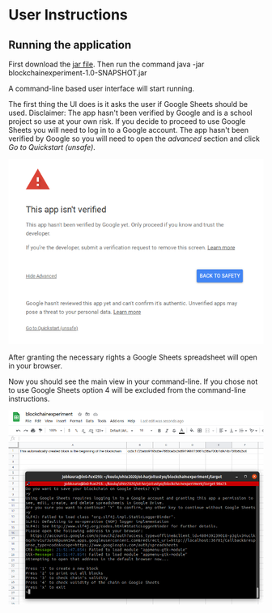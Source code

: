 # User Instructions

## Running the application

First download the [jar file](https://github.com/joonakauranen/ot-harjoitustyo/releases/tag/week6).
Then run the command java -jar blockchainexperiment-1.0-SNAPSHOT.jar

A command-line based user interface will start running.

The first thing the UI does is it asks the user if Google Sheets should be used. Disclaimer: The app hasn't been verified by Google and is a school project so use at your own risk. If you decide to proceed to use Google Sheets you will need to log in to a Google account.
The app hasn't been verified by Google so you will need to open the _advanced_ section and click _Go to Quickstart (unsafe)_.

![](https://github.com/joonakauranen/ot-harjoitustyo/blob/master/dokumentaatio/pictures/app_verification.png)

After granting the necessary rights a Google Sheets spreadsheet will open in your browser.

Now you should see the main view in your command-line. If you chose not to use Google Sheets option 4 will be excluded from the command-line instructions.

![](https://github.com/joonakauranen/ot-harjoitustyo/blob/master/dokumentaatio/pictures/ui_1.png)
